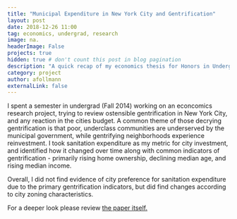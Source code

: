 ```yaml
---
title: "Municipal Expenditure in New York City and Gentrification"
layout: post
date: 2018-12-26 11:00
tag: economics, undergrad, research
image: na.
headerImage: False
projects: true
hidden: true # don't count this post in blog pagination
description: "A quick recap of my economics thesis for Honors in Undergrad. I dive into the distribution of sanitation and police expenditure in New York City"
category: project
author: afollmann
externalLink: false
---
```


I spent a semester in undergrad (Fall 2014) working on an econcomics research project, 
trying to review ostensible gentrification in New York City, and any reaction in the cities budget. 
A common theme of those decrying gentrification is that poor, underclass communities are underserved 
by the municipal government, while gentrifying neighborhoods experience reinvestment. 
I took sanitation expenditure as my metric for city investment, and identified how it 
changed over time along with common indicators of gentrification - primarily rising home ownership, 
declining median age, and rising median income. 

Overall, I did not find evidence of city preference for sanitation expenditure due to the primary gentrification indicators, but did find changes according to city zoning characteristics. 

For a deeper look please review [the paper itself.]({{site.url}}/assets/documents/Follmann_Economics_Thesis.pdf)

